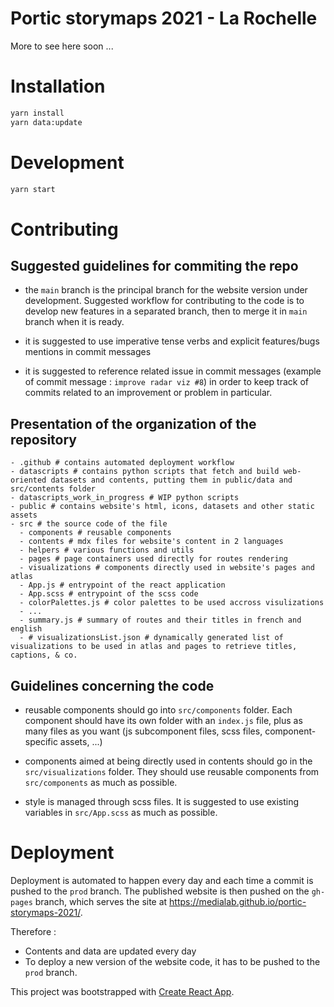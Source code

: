 Portic storymaps 2021 - La Rochelle
===

More to see here soon ...

# Installation

```bash
yarn install
yarn data:update
```

# Development

```bash
yarn start
```

# Contributing

## Suggested guidelines for commiting the repo

- the `main` branch is the principal branch for the website version under development. Suggested workflow for contributing to the code is to develop new features in a separated branch, then to merge it in `main` branch when it is ready.

- it is suggested to use imperative tense verbs and explicit features/bugs mentions in commit messages

- it is suggested to reference related issue in commit messages (example of commit message : `improve radar viz #8`) in order to keep track of commits related to an improvement or problem in particular.

## Presentation of the organization of the repository

```
- .github # contains automated deployment workflow
- datascripts # contains python scripts that fetch and build web-oriented datasets and contents, putting them in public/data and src/contents folder
- datascripts_work_in_progress # WIP python scripts
- public # contains website's html, icons, datasets and other static assets
- src # the source code of the file
  - components # reusable components
  - contents # mdx files for website's content in 2 languages
  - helpers # various functions and utils
  - pages # page containers used directly for routes rendering
  - visualizations # components directly used in website's pages and atlas
  - App.js # entrypoint of the react application
  - App.scss # entrypoint of the scss code
  - colorPalettes.js # color palettes to be used accross visulizations
  - ...
  - summary.js # summary of routes and their titles in french and english
  - # visualizationsList.json # dynamically generated list of visualizations to be used in atlas and pages to retrieve titles, captions, & co.
```
## Guidelines concerning the code

- reusable components should go into `src/components` folder. Each component should have its own folder with an `index.js` file, plus as many files as you want (js subcomponent files, scss files, component-specific assets, ...)

- components aimed at being directly used in contents should go in the `src/visualizations` folder. They should use reusable components from `src/components` as much as possible.

- style is managed through scss files. It is suggested to use existing variables in `src/App.scss` as much as possible.

# Deployment

Deployment is automated to happen every day and each time a commit is pushed to the `prod` branch. The published website is then pushed on the `gh-pages` branch, which serves the site at https://medialab.github.io/portic-storymaps-2021/.

Therefore :

- Contents and data are updated every day
- To deploy a new version of the website code, it has to be pushed to the `prod` branch.

This project was bootstrapped with [Create React App](https://github.com/facebook/create-react-app).